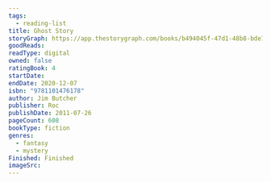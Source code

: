 ```yaml
---
tags:
  - reading-list
title: Ghost Story
storyGraph: https://app.thestorygraph.com/books/b494045f-47d1-48b8-bde7-70b739313bff
goodReads:
readType: digital
owned: false
ratingBook: 4
startDate:
endDate: 2020-12-07
isbn: "9781101476178"
author: Jim Butcher
publisher: Roc
publishDate: 2011-07-26
pageCount: 608
bookType: fiction
genres:
  - fantasy
  - mystery
Finished: Finished
imageSrc:
---
```

